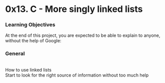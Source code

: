 <h1> 0x13. C - More singly linked lists </h1> 

<h3> Learning Objectives </h3>
<p> At the end of this project, you are expected to be able to explain to anyone, without the help of Google: </p>


<h3> General </h3>
<p> 
<br> How to use linked lists
<br> Start to look for the right source of information without too much help
</p>